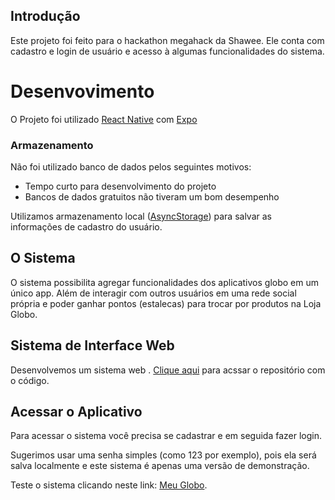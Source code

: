

## Introdução

Este projeto foi feito para o hackathon megahack da Shawee. Ele conta com cadastro e login de usuário e acesso à algumas funcionalidades do sistema.

# Desenvovimento 

O Projeto foi utilizado [React Native](https://reactnative.dev/) com [Expo](https://expo.io/learn) 

### Armazenamento

Não foi utilizado banco de dados pelos seguintes motivos:
* Tempo curto para desenvolvimento do projeto
* Bancos de dados gratuitos não tiveram um bom desempenho

Utilizamos armazenamento local ([AsyncStorage](https://reactnative.dev/docs/asyncstorage.html)) para salvar as informações de cadastro do usuário.

## O Sistema

O sistema possibilita agregar funcionalidades dos aplicativos globo em um único app. Além de interagir com outros usuários em uma rede social própria e poder ganhar pontos (estalecas) para trocar por produtos na Loja Globo.

## Sistema de Interface Web

Desenvolvemos um sistema web . [Clique aqui](https://github.com/RenanTKN/globo-app) para acssar o repositório com o código.

## Acessar o Aplicativo

Para acessar o sistema você precisa se cadastrar e em seguida fazer login.

Sugerimos usar uma senha simples (como 123 por exemplo), pois ela será salva localmente e este sistema é apenas uma versão de demonstração.

Teste o sistema clicando neste link: [Meu Globo](https://expo.io/learn).
